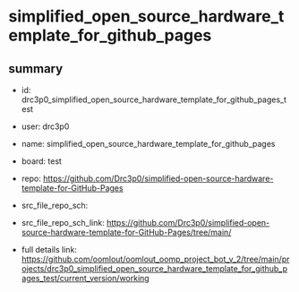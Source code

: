 # simplified_open_source_hardware_template_for_github_pages
 
## summary 
* id: drc3p0_simplified_open_source_hardware_template_for_github_pages_test
* user: drc3p0
* name: simplified_open_source_hardware_template_for_github_pages
* board: test
* repo: https://github.com/Drc3p0/simplified-open-source-hardware-template-for-GitHub-Pages



* src_file_repo_sch: 
* src_file_repo_sch_link: https://github.com/Drc3p0/simplified-open-source-hardware-template-for-GitHub-Pages/tree/main/
* full details link: https://github.com/oomlout/oomlout_oomp_project_bot_v_2/tree/main/projects/drc3p0_simplified_open_source_hardware_template_for_github_pages_test/current_version/working  






